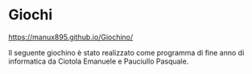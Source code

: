 # Giochi
https://manux895.github.io/Giochino/

Il seguente giochino è stato realizzato come programma di fine anno di informatica da Ciotola Emanuele e Pauciullo Pasquale.
